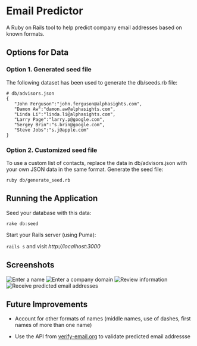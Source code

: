 # Email Predictor

A Ruby on Rails tool to help predict company email addresses based on known formats.

## Options for Data

### Option 1. Generated seed file

The following dataset has been used to generate the db/seeds.rb file:

```
# db/advisors.json
{
   "John Ferguson":"john.ferguson@alphasights.com",
   "Damon Aw":"damon.aw@alphasights.com",
   "Linda Li":"linda.li@alphasights.com",
   "Larry Page":"larry.p@google.com",
   "Sergey Brin":"s.brin@google.com",
   "Steve Jobs":"s.j@apple.com"
}
```
### Option 2. Customized seed file

To use a custom list of contacts, replace the data in db/advisors.json with your own JSON data in the same format. Generate the seed file:

`ruby db/generate_seed.rb`

## Running the Application

Seed your database with this data:

`rake db:seed`

Start your Rails server (using Puma):

`rails s` and visit *http://localhost:3000*

## Screenshots

![Enter a name](http://imgur.com/OCsyHHM.png)
![Enter a company domain](http://imgur.com/LNepLia.png)
![Review information](http://imgur.com/5hPw7h9.png)
![Receive predicted email addresses](http://imgur.com/6pxbHtQ.png)

## Future Improvements

* Account for other formats of names (middle names, use of dashes, first names of more than one name)

* Use the API from [verify-email.org](http://verify-email.org/) to validate predicted email addressse

